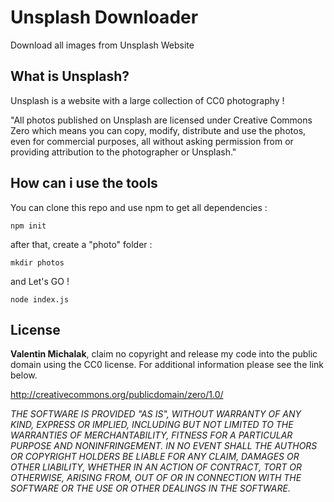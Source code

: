 Unsplash Downloader
===================

Download all images from Unsplash Website

What is Unsplash?
-------------
Unsplash is a website with a large collection of CC0 photography !

"All photos published on Unsplash are licensed under Creative Commons Zero which means you can copy, modify, distribute and use the photos, even for commercial purposes, all without asking permission from or providing attribution to the photographer or Unsplash."

How can i use the tools
-------------
You can clone this repo and use npm to get all dependencies :

	npm init

after that, create a "photo" folder :

	mkdir photos

and Let's GO !

	node index.js

License
-------------
**Valentin Michalak**, claim no copyright and release my code into the public domain using the CC0 license. For additional information please see the link below.

http://creativecommons.org/publicdomain/zero/1.0/

*THE SOFTWARE IS PROVIDED "AS IS", WITHOUT WARRANTY OF ANY KIND, EXPRESS OR IMPLIED, INCLUDING BUT NOT LIMITED TO THE WARRANTIES OF MERCHANTABILITY, FITNESS FOR A PARTICULAR PURPOSE AND NONINFRINGEMENT. IN NO EVENT SHALL THE AUTHORS OR COPYRIGHT HOLDERS BE LIABLE FOR ANY CLAIM, DAMAGES OR OTHER LIABILITY, WHETHER IN AN ACTION OF CONTRACT, TORT OR OTHERWISE, ARISING FROM, OUT OF OR IN CONNECTION WITH THE SOFTWARE OR THE USE OR OTHER DEALINGS IN THE SOFTWARE.*